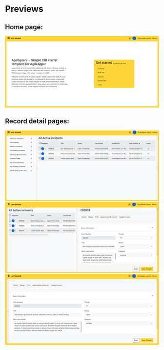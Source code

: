 # Previews
## Home page:
![App Square home](./images/home-page.png)
## Record detail pages:
![App Square Detail page 1](./images/detail-page1.png)
![App Square Detail page 2](./images/detail-page2.png)
![App Square Detail page 3](./images/detail-page3.png)